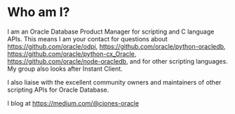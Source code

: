# Who am I?

I am an Oracle Database Product Manager for scripting and C language APIs.  This means I am your contact for questions about
<https://github.com/oracle/odpi>, <https://github.com/oracle/python-oracledb>, <https://github.com/oracle/python-cx_Oracle>, <https://github.com/oracle/node-oracledb>, and for other scripting languages. My group also looks after Instant Client.

I also liaise with the excellent community owners and maintainers of other scripting APIs for Oracle Database.

I blog at https://medium.com/@cjones-oracle
